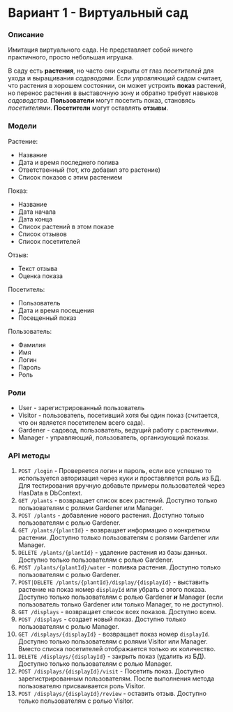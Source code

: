 # Вариант 1 - Виртуальный сад

### Описание

Имитация виртуального сада. Не представляет собой ничего практичного, просто небольшая игрушка.

В саду есть **растения**, но часто они скрыты от глаз *посетителей* для ухода и выращивания *садоводами*. Если *управляющий* садом считает, что растения в хорошем состоянии, он может устроить **показ** растений, но перенос растения в выставочную зону и обратно требует навыков *садоводства*. **Пользователи** могут посетить показ, становясь *посетителями*. **Посетители** могут оставлять **отзывы**.

### Модели

Растение:
- Название
- Дата и время последнего полива
- Ответственный (тот, кто добавил это растение)
- Список показов с этим растением

Показ:
- Название
- Дата начала
- Дата конца
- Список растений в этом показе
- Список отзывов
- Список посетителей

Отзыв:
- Текст отзыва
- Оценка показа

Посетитель:
- Пользователь
- Дата и время посещения
- Посещенный показ

Пользователь:
- Фамилия
- Имя
- Логин
- Пароль
- Роль

### Роли

- User - зарегистрированный пользователь
- Visitor - пользователь, посетивший хотя бы один показ (считается, что он является посетителем всего сада).
- Gardener - садовод, пользователь, ведущий работу с растениями.
- Manager - управляющий, пользователь, организующий показы.

### API методы

1. `POST /login` - Проверяется логин и пароль, если все успешно то используется авторизация через куки и проставляется роль из БД. Для тестирования вручную добавьте примеры пользователей через HasData в DbContext.
2. `GET /plants` - возвращает список всех растений. Доступно только пользователям с ролями Gardener или Manager.
3. `POST /plants` - добавление нового растения. Доступно только пользователям с ролью Gardener.
4. `GET /plants/{plantId}` - возвращает информацию о конкретном растении. Доступно только пользователям с ролями Gardener или Manager.
5. `DELETE /plants/{plantId}` - удаление растения из базы данных. Доступно только пользователям с ролью Gardener.
6. `POST /plants/{plantId}/water` - поливка растения. Доступно только пользователям с ролью Gardener.
7. `POST|DELETE /plants/{plantId}/display/{displayId}` - выставить растение на показ номер `displayId` или убрать с этого показа. Доступно только пользователям с ролью Gardener ***и*** Manager (если пользователь только Gardener или только Manager, то не доступно).
9. `GET /displays` - возвращает список всех показов. Доступно всем.
10. `POST /displays` - создает новый показ. Доступно только пользователям с ролью Manager.
11. `GET /displays/{displayId}` - возвращает показ номер `displayId`. Доступно только пользователям с ролями Visitor или Manager. Вместо списка посетителей отображается только их количество.
12. `DELETE /displays/{displayId}` - закрыть показ (удалить из БД). Доступно только пользователям с ролью Manager.
13. `POST /displays/{displayId}/visit` - Посетить показ. Доступно зарегистрированным пользователям. После выполнения метода пользователю присваивается роль Visitor.
14. `POST /displays/{displayId}/review` - оставить отзыв. Доступно только пользователям с ролью Visitor.
